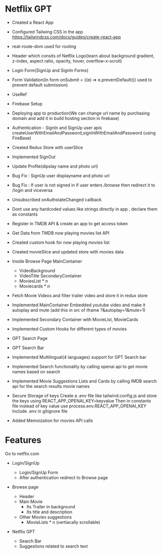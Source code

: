 # Netflix GPT
- Created a React App

- Configured Tailwing CSS in the app https://tailwindcss.com/docs/guides/create-react-app

- reat-route-dom used for routing

- Header which consits of Netflix Logo(learn about background gradient, z-index, aspect ratio, opacity, hover, overflow-x-scroll)

- Login Form(SignUp and SignIn Forms)

- Form Validation(In form onSubmit = {(e) => e.preventDefault()} used to prevent default submission)

- UseRef

- Firebase Setup

- Deploying app to production(We can change url name by purchasing domain and add it in build hosting section in firebase)

- Authentication - SignIn and SignUp user apis createUserWithEmailAndPassword,signInWithEmailAndPassword (using FireBase)

- Created Redux Store with userSlice

- Implemented SignOut

- Update Profile(dipslay name and photo url)

- Bug Fix : SignUp user displayname and photo url

- Bug Fix : If user is not signed in if user enters /browse then redirect it to /login and viceversa

- Unsubscribed onAuthstateChanged callback

- Dont use any hardcoded values like strings directly in app , declare them as constants 

- Register in  TMDB API & create an app to get access token 

- Get Data from TMDB now playing movies list API

- Created custom hook for now playing movies list

- Created movieSlice and updated store with movies data

- Inside Browse Page
  MainContainer
    - VideoBackground
    - VideoTitle
  SecondaryContainer
    - MoviesList * n 
    - Moviecards * n 

- Fetch Movie Videos and filter trailer video and store it in redux store

- Implemented MainContainer Embedded youtube video and make it autoplay and mute (add this in src of iframe ?&autoplay=1&mute=1)

- Implemented Secondary Container with MovieList, MovieCards

- Implemented Custom Hooks for different types of movies

- GPT Search Page

- GPT Search Bar

- Implemented Multilingual(4 languages) support for GPT Search bar

- Implemented Search functionality by calling openai api to get movie names based on search

- Implemented Movie Suggestions Lists and Cards by calling IMDB search api for the search results movie names

- Secure Storage of keys
  Create a .env file like tailwind.config.js and store the keys using REACT_APP_OPENAI_KEY=keyvalue
  Then in constants file instead of key value use process.env.REACT_APP_OPENAI_KEY
  Include .env in gitignore file

- Added Memoization for movies API calls


# Features
Go to netflix.com

- Login/SignUp 
    - Login/SignUp Form
    - After authentication redirect to Browse page

- Browse page
    - Header
    - Main Movie
        - Its Trailer in background
        - Its title and description
    - Other Movies suggestions
        - MovieLists * n (vertiacally scrollable)

- Netflix GPT
    - Search Bar
    - Suggestions related to search text
